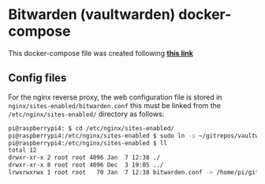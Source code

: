 # Bitwarden (vaultwarden) docker-compose

This docker-compose file was created following
[**this link**](https://www.techaddressed.com/tutorials/vaultwarden-docker-compose/#cost-features)

## Config files

For the nginx reverse proxy, the web configuration file is stored in `nginx/sites-enabled/bitwarden.conf` this must be
linked from the `/etc/nginx/sites-enabled/` directory as follows:

```bash
pi@raspberrypi4: $ cd /etc/nginx/sites-enabled/
pi@raspberrypi4:/etc/nginx/sites-enabled $ sudo ln -s ~/gitrepos/vaultwardenDocker/nginx/sites-enabled/bitwarden.conf bitwarden.conf
pi@raspberrypi4:/etc/nginx/sites-enabled $ ll
total 12
drwxr-xr-x 2 root root 4096 Jan  7 12:38 ./
drwxr-xr-x 8 root root 4096 Dec  3 19:05 ../
lrwxrwxrwx 1 root root   70 Jan  7 12:38 bitwarden.conf -> /home/pi/gitrepos/vaultwardenDocker/nginx/sites-enabled/bitwarden.conf
```
